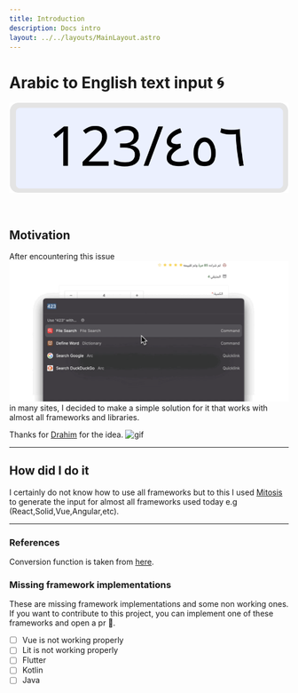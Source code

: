 ```yaml
---
title: Introduction
description: Docs intro
layout: ../../layouts/MainLayout.astro
---
```


# Arabic to English text input 🌀
<div align=center>

![Banner](/bannar.svg)
</div>
<br>

## Motivation
After encountering this issue ![issue](/issue.gif) in many sites, I decided to make a simple solution for it that works with almost all frameworks and libraries.

Thanks for [Drahim](https://drah.im/login) for the idea.
![gif](/drahim.gif)
<hr>

## How did I do it
I certainly do not know how to use all frameworks but to this I used [Mitosis](https://github.com/BuilderIO/mitosis/tree/main) to generate the input for almost all frameworks used today e.g (React,Solid,Vue,Angular,etc). 
<hr>

### References
Conversion function is taken from [here](https://stackoverflow.com/questions/31439604/how-to-convert-persian-and-arabic-digits-of-a-string-to-english-using-javascript).


### Missing framework implementations
These are missing framework implementations and some non working ones.<br>
If you want to contribute to this project, you can implement one of these frameworks and open a pr 🤗.

- [ ] Vue is not working properly
- [ ] Lit is not working properly
- [ ] Flutter
- [ ] Kotlin
- [ ] Java